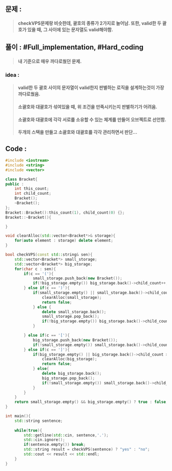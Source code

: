 ## 문제 : 
> #### checkVPS문제랑 비슷한데, 괄호의 종류가 2가지로 늘어남. 또한, valid한 두 괄호가 있을 때, 그 사이에 있는 문자열도 valid해야함.

## 풀이 : #Full_implementation, #Hard_coding
> #### 내 기준으로 매우 까다로웠던 문제.

### idea :
> #### valid한 두 괄호 사이의 문자열이 valid한지 판별하는 로직을 설계하는것이 가장 까다로웠음.
> #### 소괄호와 대괄호가 섞여있을 때, 위 조건을 만족시키는지 판별하기가 어려움.
> #### 소괄호와 대괄호에 각각 서로를 소유할 수 있는 체계를 만들어 오브젝트로 선언함.
> #### 두개의 스택을 만들고 소괄호와 대괄호를 각각 관리하면서 판단...

## Code :
```cpp
#include <iostream>
#include <string>
#include <vector>

class Bracket{
public : 
    int this_count;
    int child_count;
    Bracket();
    ~Bracket();
};
Bracket::Bracket():this_count(1), child_count(0) {};
Bracket::~Bracket(){

}

void clearAlloc(std::vector<Bracket*>& storage){
    for(auto element : storage) delete element; 
}

bool checkVPS(const std::string& sen){
    std::vector<Bracket*> small_storage;
    std::vector<Bracket*> big_storage;
    for(char c : sen){
        if(c == '('){
            small_storage.push_back(new Bracket());
            if(!big_storage.empty()) big_storage.back()->child_count++;
        } else if(c == ')'){
            if(small_storage.empty() || small_storage.back()->child_count > 0 ){
                clearAlloc(small_storage);
                return false;
            } else {
                delete small_storage.back();
                small_storage.pop_back();
                if(!big_storage.empty()) big_storage.back()->child_count--;
            }

        } else if(c == '['){
            big_storage.push_back(new Bracket());
            if(!small_storage.empty()) small_storage.back()->child_count++; 
        } else if(c == ']'){
            if(big_storage.empty() || big_storage.back()->child_count > 0){
                clearAlloc(big_storage);
                return false;
            } else{
                delete big_storage.back();
                big_storage.pop_back();
                if(!small_storage.empty()) small_storage.back()->child_count--;
            }
        }
    }
    return small_storage.empty() && big_storage.empty() ? true : false;
}

int main(){
    std::string sentence;
    
    while(true){
        std::getline(std::cin, sentence,'.');
        std::cin.ignore();
        if(sentence.empty()) break;
        std::string result = checkVPS(sentence) ? "yes" : "no";
        std::cout << result << std::endl;
    }
}
```
